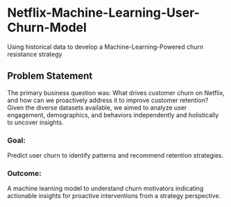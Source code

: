 # Netflix-Machine-Learning-User-Churn-Model
Using historical data to develop a Machine-Learning-Powered churn resistance strategy


## Problem Statement
The primary business question was: What drives customer churn on Netflix, and how can we proactively address it to improve customer retention?
Given the diverse datasets available, we aimed to analyze user engagement, demographics, and behaviors independently and holistically to uncover insights.


### Goal: 
Predict user churn to identify patterns and recommend retention strategies.
### Outcome: 
A machine learning model to understand churn motivators indicating actionable insights for proactive interventions from a strategy perspective.
